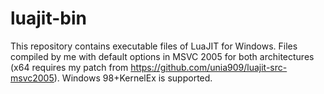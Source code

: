 # luajit-bin
This repository contains executable files of LuaJIT for Windows. Files compiled by me with default options in MSVC 2005 for both architectures (x64 requires my patch from https://github.com/unia909/luajit-src-msvc2005). Windows 98+KernelEx is supported.
